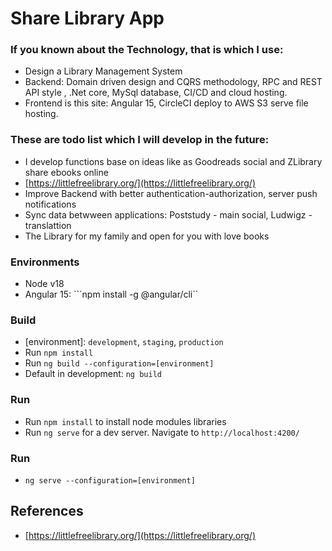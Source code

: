 # Share Library App 

### If you known about the Technology, that is which I use:
- Design a Library Management System
- Backend: Domain driven design and CQRS methodology, RPC and REST API style , .Net core, MySql database, CI/CD and cloud hosting.
- Frontend is this site: Angular 15, CircleCI deploy to AWS S3 serve file hosting.

### These are todo list which I will develop in the future:
- I develop functions base on ideas like as Goodreads social and ZLibrary share ebooks online
- [https://littlefreelibrary.org/](https://littlefreelibrary.org/)
- Improve Backend with better authentication-authorization, server push notifications
- Sync data betwween applications: Poststudy - main social, Ludwigz - translattion
- The Library for my family and open for you with love books

### Environments
- Node v18
- Angular 15: ```npm install -g @angular/cli``

### Build
- [environment]: ```development```, ```staging```, ```production```
- Run ```npm install```
- Run ```ng build --configuration=[environment]```
- Default in development:  ```ng build```

### Run
- Run `npm install` to install node modules libraries
- Run `ng serve` for a dev server. Navigate to `http://localhost:4200/`

### Run
- ```ng serve --configuration=[environment]```

## References
- [https://littlefreelibrary.org/](https://littlefreelibrary.org/)